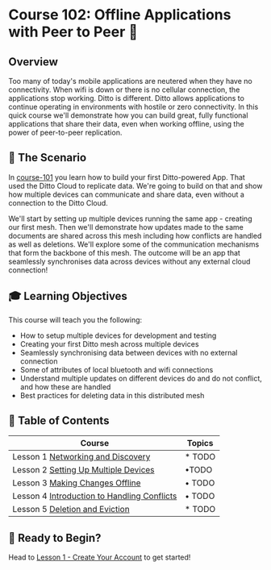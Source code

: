 # Course 102: Offline Applications with Peer to Peer 🚀

## Overview

Too many of today's mobile applications are neutered when they have no connectivity. When wifi is down or there is no cellular connection, the applications stop working. Ditto is different. Ditto allows applications to continue operating in environments with hostile or zero connectivity. In this quick course we'll demonstrate how you can build great, fully functional applications that share their data, even when working offline, using the power of peer-to-peer replication. 

## 🎯 The Scenario

In [course-101](../course-101/README.md) you learn how to build your first Ditto-powered App. That used the Ditto Cloud to replicate data. We're going to build on that and show how multiple devices can communicate and share data, even without a connection to the Ditto Cloud. 

We'll start by setting up multiple devices running the same app - creating our first mesh. Then we'll demonstrate how updates made to the same documents are shared across this mesh including how conflicts are handled as well as deletions. We'll explore some of the communication mechanisms that form the backbone of this mesh. The outcome will be an app that seamlessly synchronises data across devices without any external cloud connection!


## 🎓 Learning Objectives

This course will teach you the following:
- How to setup multiple devices for development and testing
- Creating your first Ditto mesh across multiple devices
- Seamlessly synchronising data between devices with no external connection
- Some of attributes of local bluetooth and wifi connections
- Understand multiple updates on different devices do and do not conflict, and how these are handled
- Best practices for deleting data in this distributed mesh

## 📖 Table of Contents
| Course | Topics |
| -------|-------- |
| Lesson 1 [Networking and Discovery](lesson_1/README.md) |* TODO |
| Lesson 2 [Setting Up Multiple Devices](lesson_2/README.md) | •TODO |
| Lesson 3 [Making Changes Offline](lesson_3/README.md) | • TODO |
| Lesson 4 [Introduction to Handling Conflicts](lesson_4/README.md) | • TODO |
| Lesson 5 [Deletion and Eviction](lesson_5/README.md) | * TODO |

## 🚀 Ready to Begin?

Head to [Lesson 1 - Create Your Account](lesson_1/README.md) to get started! 



